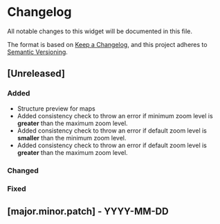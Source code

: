 # Changelog
All notable changes to this widget will be documented in this file.

The format is based on [Keep a Changelog](https://keepachangelog.com/en/1.0.0/), and this project adheres to [Semantic Versioning](https://semver.org/spec/v2.0.0.html).

## [Unreleased]

### Added
- Structure preview for maps
- Added consistency check to throw an error if minimum zoom level is **greater** than the maximum zoom level.
- Added consistency check to throw an error if default zoom level is **smaller** than the minimum zoom level.
- Added consistency check to throw an error if default zoom level is **greater** than the maximum zoom level.

### Changed

### Fixed


## [major.minor.patch] - YYYY-MM-DD
